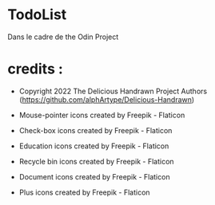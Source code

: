 # TodoList
Dans le cadre de the Odin Project


# credits :
- Copyright 2022 The Delicious Handrawn Project Authors (https://github.com/alphArtype/Delicious-Handrawn)

- Mouse-pointer icons created by Freepik - Flaticon

- Check-box icons created by Freepik - Flaticon

- Education icons created by Freepik - Flaticon

- Recycle bin icons created by Freepik - Flaticon

- Document icons created by Freepik - Flaticon

- Plus icons created by Freepik - Flaticon